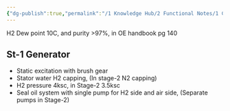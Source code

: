 ```yaml
---
{"dg-publish":true,"permalink":"/1 Knowledge Hub/2 Functional Notes/1 Career Notes/3 TSTPS Kaniha Technical Notes/2 Main TG and Auxillaries/TSTPS Generator/","noteIcon":""}
---
```


H2 Dew point 10C, and purity >97%, in OE handbook pg 140
## St-1 Generator

- Static excitation with brush gear
- Stator water H2 capping, (In stage-2 N2 capping)
- H2 pressure 4ksc, in Stage-2 3.5ksc
- Seal oil system with single pump for H2 side and air side, (Separate pumps in Stage-2)
